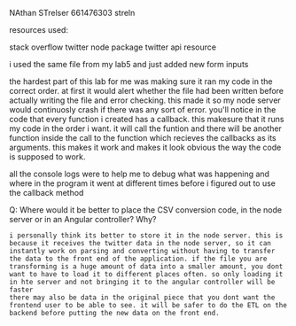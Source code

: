 NAthan STrelser
661476303
streln

resources used:

stack overflow 
twitter node package
twitter api resource


i used the same file from my lab5 and just added new form inputs

the hardest part of this lab for me was making sure it ran my code in the correct order. at first it would alert whether the file had been written before actually writing the file and error checking. this made it so my node server would continuosly crash if there was any sort of error. you'll notice in the code that every function i created has a callback. this makesure that it runs my code in the order i want. it will call the funtion and there will be another function inside the call to the function which recieves the callbacks as its arguments. this makes it work and makes it look obvious the way the code is supposed to work.

all the console logs were to help me to debug what was happening and where in the program it went at different times before i figured out to use the callback method


Q: Where would it be better to place the CSV conversion code, in the node server or in an Angular controller? Why?

	i personally think its better to store it in the node server. this is because it receives the twitter data in the node server, so it can instantly work on parsing and converting without having to transfer the data to the front end of the application. if the file you are transforming is a huge amount of data into a smaller amount, you dont want to have to load it to different places often. so only loading it in hte server and not bringing it to the angular controller will be faster
	there may also be data in the original piece that you dont want the frontend user to be able to see. it will be safer to do the ETL on the backend before putting the new data on the front end.

